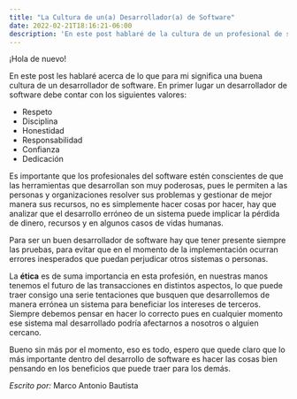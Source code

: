 ```yaml
---
title: "La Cultura de un(a) Desarrollador(a) de Software"
date: 2022-02-21T18:16:21-06:00
description: 'En este post hablaré de la cultura de un profesional de software'
---
```


¡Hola de nuevo!

En este post les hablaré acerca de lo que para mi significa una buena cultura de un desarrollador de software. En primer lugar un desarrollador de software debe contar con los siguientes valores:

- Respeto
- Disciplina
- Honestidad
- Responsabilidad
- Confianza
- Dedicación

Es importante que los profesionales del software estén conscientes de que las herramientas que desarrollan son muy poderosas, pues le permiten a las personas y organizaciones resolver sus problemas y gestionar de mejor manera sus recursos, no es simplemente hacer cosas por hacer, hay que analizar que el desarrollo erróneo de un sistema puede implicar la pérdida de dinero, recursos y en algunos casos de vidas humanas.

Para ser un buen desarrollador de software hay que tener presente siempre las pruebas, para evitar que en el momento de la implementación ocurran errores inesperados que puedan perjudicar otros sistemas o personas.

La **ética** es de suma importancia en esta profesión, en nuestras manos tenemos el futuro de las transacciones en distintos aspectos, lo que puede traer consigo una serie tentaciones que busquen que desarrollemos de manera errónea un sistema para beneficiar los intereses de terceros. Siempre debemos pensar en hacer lo correcto pues en cualquier momento ese sistema mal desarrollado podría afectarnos a nosotros o alguien cercano.

Bueno sin más por el momento, eso es todo, espero que quede claro que lo más importante dentro del desarrollo de software es hacer las cosas bien pensando en los beneficios que puede traer para los demás.

*Escrito por:* Marco Antonio Bautista

